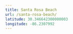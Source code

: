 ```yaml
---
title: Santa Rosa Beach
url: /santa-rosa-beach/
latitude: 30.346642300000003
longitude: -86.2307992
---
```

